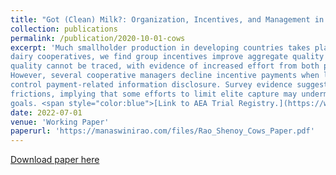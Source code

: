 ```yaml
---
title: "Got (Clean) Milk?: Organization, Incentives, and Management in Indian Dairy Cooperatives (joint with Ashish Shenoy)"
collection: publications
permalink: /publication/2020-10-01-cows
excerpt: 'Much smallholder production in developing countries takes place in groups that enforce production norms and mediate internal allocation of surplus. We evaluate incentive contracts for quality upgrading among such production teams. In a randomized experiment with rural Indian
dairy cooperatives, we find group incentives improve aggregate quality even when individual
quality cannot be traced, with evidence of increased effort from both producers and managers.
However, several cooperative managers decline incentive payments when local elites cannot
control payment-related information disclosure. Survey evidence suggests disclosure introduces
frictions, implying that some efforts to limit elite capture may undermine broader development
goals. <span style="color:blue">[Link to AEA Trial Registry.](https://www.socialscienceregistry.org/trials/700)</span>'
date: 2022-07-01
venue: 'Working Paper'
paperurl: 'https://manaswinirao.com/files/Rao_Shenoy_Cows_Paper.pdf'
---
```


<span style="color:blue">[Download paper here](https://manaswinirao.com/files/Rao_Shenoy_Cows_Paper.pdf)</span>
